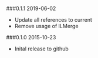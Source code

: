 ###0.1.1 2019-06-02

* Update all references to current
* Remove usage of ILMerge

###0.1.0 2015-10-23

* Inital release to github